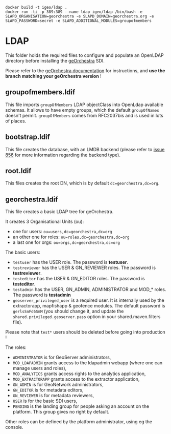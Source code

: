 ```shell
docker build -t igeo/ldap .
docker run -ti -p 389:389 --name ldap igeo/ldap /bin/bash -e SLAPD_ORGANISATION=georchestra -e SLAPD_DOMAIN=georchestra.org -e SLAPD_PASSWORD=secret -e SLAPD_ADDITIONAL_MODULES=groupofmembers
```

# LDAP

This folder holds the required files to configure and populate an OpenLDAP directory before installing the [geOrchestra](http://www.georchestra.org) SDI.  

Please refer to the [geOrchestra documentation](https://github.com/georchestra/georchestra/blob/master/README.md) for instructions, and **use the branch matching your geOrchestra version** !

## groupofmembers.ldif

This file imports ```groupOfMembers``` LDAP objectClass into OpenLdap available schemas. It allows to have empty groups, which the default ```groupOfNames``` doesn't permit. ```groupOfMembers``` comes from RFC2037bis and is used in lots of places.

## bootstrap.ldif

This file creates the database, with an LMDB backend (please refer to [issue 856](https://github.com/georchestra/georchestra/issues/856) for more information regarding the backend type).


## root.ldif

This files creates the root DN, which is by default ```dc=georchestra,dc=org```.


## georchestra.ldif

This file creates a basic LDAP tree for geOrchestra.

It creates 3 Organisational Units (ou):
 * one for users: ```ou=users,dc=georchestra,dc=org``` 
 * an other one for roles: ```ou=roles,dc=georchestra,dc=org```
 * a last one for orgs: ```ou=orgs,dc=georchestra,dc=org```

The basic users:
 * ```testuser``` has the USER role. The password is **testuser**.
 * ```testreviewer``` has the USER & GN_REVIEWER roles. The password is **testreviewer**.
 * ```testeditor``` has the USER & GN_EDITOR roles. The password is **testeditor**.
 * ```testadmin``` has the USER, GN_ADMIN, ADMINISTRATOR and MOD_* roles. The password is **testadmin**
 * ```geoserver_privileged_user``` is a required user. It is internally used by the extractorapp, mapfishapp & geofence modules. The default password is ```gerlsSnFd6SmM``` (you should change it, and update the ```shared.privileged.geoserver.pass``` option in your shared.maven.filters file).

Please note that `test*` users should be deleted before going into production !

The roles:
 * ```ADMINISTRATOR``` is for GeoServer administrators,
 * ```MOD_LDAPADMIN``` grants access to the ldapadmin webapp (where one can manage users and roles),
 * ```MOD_ANALYTICS``` grants access rights to the analytics application,
 * ```MOD_EXTRACTORAPP``` grants access to the extractor application,
 * ```GN_ADMIN``` is for GeoNetwork administrators,
 * ```GN_EDITOR``` is for metadata editors,
 * ```GN_REVIEWER``` is for metadata reviewers,
 * ```USER``` is for the basic SDI users,
 * ```PENDING``` is the landing group for people asking an account on the platform. This group gives no right by default.

Other roles can be defined by the platform administrator, using eg the console.
